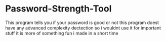 # Password-Strength-Tool
This program tells you if your password is good or not
this program doest have any advanced complexity dectection so  i wouldnt use it for important stuff
it is more of something fun i made in a short time
